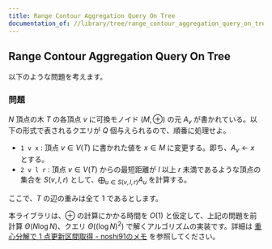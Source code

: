 ```yaml
---
title: Range Contour Aggregation Query On Tree
documentation_of: //library/tree/range_contour_aggregation_query_on_tree.hpp
---
```

## Range Contour Aggregation Query On Tree

以下のような問題を考えます。

### 問題

$N$ 頂点の木 $T$ の各頂点 $v$ に可換モノイド $(M,\oplus)$ の元 $A _ v$ が書かれている。以下の形式で表されるクエリが $Q$ 個与えられるので、順番に処理せよ。

- `1 v x` : 頂点 $v\in V(T)$ に書かれた値を $x\in M$ に変更する。即ち、$A _ v \leftarrow x$ とする。
- `2 v l r` : 頂点 $v\in V(T)$ からの最短距離が $l$ 以上 $r$ 未満であるような頂点の集合を $S(v,l,r)$ として、$\displaystyle \bigoplus _ { u \in S (v,l,r) } A _ u$ を計算する。

ここで、$T$ の辺の重みは全て $1$ であるとします。

本ライブラリは、$\oplus$ の計算にかかる時間を $O(1)$ と仮定して、上記の問題を前計算 $\Theta(N \log N)$、クエリ $\Theta( (\log N) ^ 2 )$ で解くアルゴリズムの実装です。詳細は [重心分解で 1 点更新区間取得 - noshi91のメモ](https://noshi91.hatenablog.com/entry/2022/03/27/042143) を参照してください。
